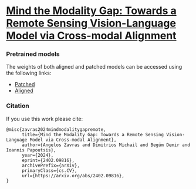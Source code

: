# [Mind the Modality Gap: Towards a Remote Sensing Vision-Language Model via Cross-modal Alignment](https://arxiv.org/abs/2402.09816)

### Pretrained models
The weights of both aligned and patched models can be accessed using the following links:
  - [Patched](https://mega.nz/folder/z2wwmLDS#d-ketrlbZFI9hqdjSW2AQA)
  - [Aligned](https://mega.nz/folder/erR0wZTQ#wQRpE8r8RRkNtK9BTlHYDA)

### Citation
If you use this work please cite:
```
@misc{zavras2024mindmodalitygapremote,
      title={Mind the Modality Gap: Towards a Remote Sensing Vision-Language Model via Cross-modal Alignment}, 
      author={Angelos Zavras and Dimitrios Michail and Begüm Demir and Ioannis Papoutsis},
      year={2024},
      eprint={2402.09816},
      archivePrefix={arXiv},
      primaryClass={cs.CV},
      url={https://arxiv.org/abs/2402.09816}, 
}
```
